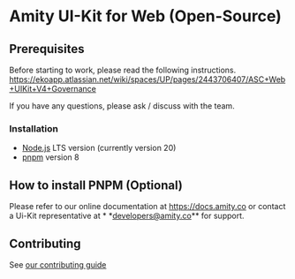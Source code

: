 # Amity UI-Kit for Web (Open-Source)

## Prerequisites

Before starting to work, please read the following instructions.
https://ekoapp.atlassian.net/wiki/spaces/UP/pages/2443706407/ASC+Web+UIKit+V4+Governance

If you have any questions, please ask / discuss with the team.

### Installation

- [Node.js](https://nodejs.org/) LTS version (currently version 20)
- [pnpm](https://pnpm.io/) version 8

## How to install PNPM (Optional)

Please refer to our online documentation at https://docs.amity.co or contact a Ui-Kit representative at \* \*developers@amity.co** for support.

## Contributing

See [our contributing guide](https://github.com/EkoCommunications/AmityUiKitWeb/blob/develop/CONTRIBUTING.md)
